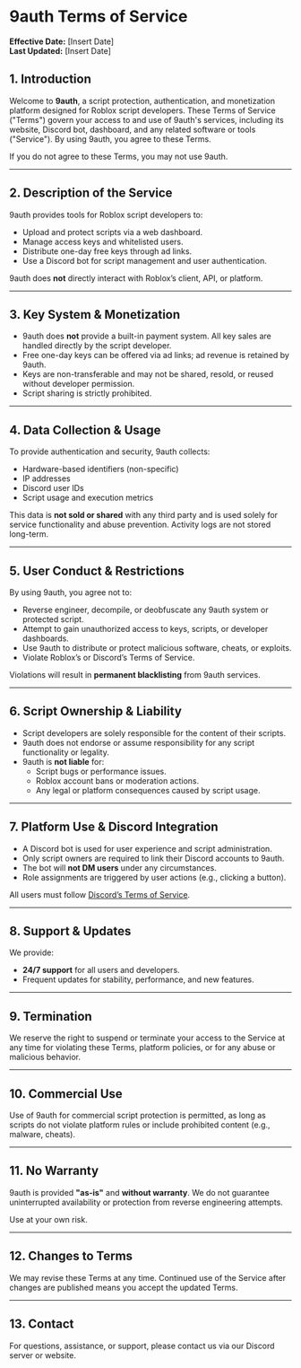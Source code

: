 # 9auth Terms of Service
**Effective Date:** [Insert Date]  
**Last Updated:** [Insert Date]

## 1. Introduction
Welcome to **9auth**, a script protection, authentication, and monetization platform designed for Roblox script developers. These Terms of Service ("Terms") govern your access to and use of 9auth's services, including its website, Discord bot, dashboard, and any related software or tools ("Service"). By using 9auth, you agree to these Terms.

If you do not agree to these Terms, you may not use 9auth.

---

## 2. Description of the Service
9auth provides tools for Roblox script developers to:
- Upload and protect scripts via a web dashboard.
- Manage access keys and whitelisted users.
- Distribute one-day free keys through ad links.
- Use a Discord bot for script management and user authentication.

9auth does **not** directly interact with Roblox’s client, API, or platform.

---

## 3. Key System & Monetization
- 9auth does **not** provide a built-in payment system. All key sales are handled directly by the script developer.
- Free one-day keys can be offered via ad links; ad revenue is retained by 9auth.
- Keys are non-transferable and may not be shared, resold, or reused without developer permission.
- Script sharing is strictly prohibited.

---

## 4. Data Collection & Usage
To provide authentication and security, 9auth collects:
- Hardware-based identifiers (non-specific)
- IP addresses
- Discord user IDs
- Script usage and execution metrics

This data is **not sold or shared** with any third party and is used solely for service functionality and abuse prevention. Activity logs are not stored long-term.

---

## 5. User Conduct & Restrictions
By using 9auth, you agree not to:
- Reverse engineer, decompile, or deobfuscate any 9auth system or protected script.
- Attempt to gain unauthorized access to keys, scripts, or developer dashboards.
- Use 9auth to distribute or protect malicious software, cheats, or exploits.
- Violate Roblox’s or Discord’s Terms of Service.

Violations will result in **permanent blacklisting** from 9auth services.

---

## 6. Script Ownership & Liability
- Script developers are solely responsible for the content of their scripts.
- 9auth does not endorse or assume responsibility for any script functionality or legality.
- 9auth is **not liable** for:
  - Script bugs or performance issues.
  - Roblox account bans or moderation actions.
  - Any legal or platform consequences caused by script usage.

---

## 7. Platform Use & Discord Integration
- A Discord bot is used for user experience and script administration.
- Only script owners are required to link their Discord accounts to 9auth.
- The bot will **not DM users** under any circumstances.
- Role assignments are triggered by user actions (e.g., clicking a button).

All users must follow [Discord’s Terms of Service](https://discord.com/terms).

---

## 8. Support & Updates
We provide:
- **24/7 support** for all users and developers.
- Frequent updates for stability, performance, and new features.

---

## 9. Termination
We reserve the right to suspend or terminate your access to the Service at any time for violating these Terms, platform policies, or for any abuse or malicious behavior.

---

## 10. Commercial Use
Use of 9auth for commercial script protection is permitted, as long as scripts do not violate platform rules or include prohibited content (e.g., malware, cheats).

---

## 11. No Warranty
9auth is provided **"as-is"** and **without warranty**. We do not guarantee uninterrupted availability or protection from reverse engineering attempts.

Use at your own risk.

---

## 12. Changes to Terms
We may revise these Terms at any time. Continued use of the Service after changes are published means you accept the updated Terms.

---

## 13. Contact
For questions, assistance, or support, please contact us via our Discord server or website.